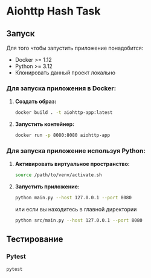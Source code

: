 # Aiohttp Hash Task

## Запуск

Для того чтобы запустить приложение понадобится:

- Docker >= 1.12
- Python >= 3.12
- Клонировать данный проект локально

### Для запуска приложения в Docker:

1. **Создать образ:**
    
    ```sh
   docker build . -t aiohttp-app:latest
   ```

2. **Запустить контейнер:**

    ```sh
   docker run -p 8080:8080 aiohttp-app
   ```

### Для запуска приложение используя Python:

1. **Активировать виртуальное пространство:**

    ```sh
   source /path/to/venv/activate.sh
   ```
2. **Запустить приложение:**

    ```sh
   python main.py --host 127.0.0.1 --port 8080
   ```
   или если вы находитесь в главной директории
   
   ```sh
   python src/main.py --host 127.0.0.1 --port 8080
   ```

## Тестирование

### Pytest

   ```sh
   pytest
   ```